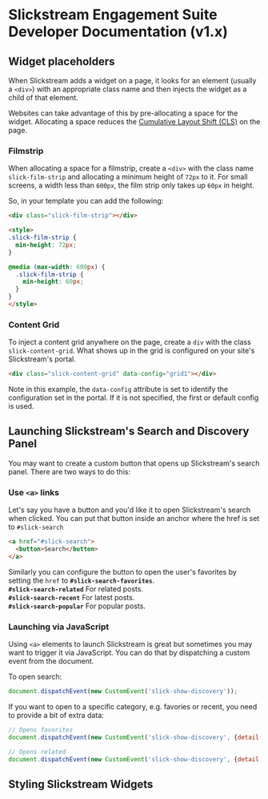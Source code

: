 # Slickstream Engagement Suite Developer Documentation (v1.x)

## Widget placeholders

When Slickstream adds a widget on a page, it looks for an element (usually a `<div>`) with an appropriate class name and then injects the widget as a child of that element. 

Websites can take advantage of this by pre-allocating a space for the widget. Allocating a space reduces the [Cumulative Layout Shift (CLS)](https://web.dev/cls/) on the page. 

### Filmstrip

When allocating a space for a filmstrip, create a `<div>` with the class name `slick-film-strip` and allocating a minimum height of `72px` to it. For small screens, a width less than `600px`, the film strip only takes up `60px` in height. 

So, in your template you can add the following:

```html
<div class="slick-film-strip"></div>

<style>
.slick-film-strip {
  min-height: 72px;
}

@media (max-width: 600px) {
  .slick-film-strip {
    min-height: 60px;
  }
}
</style>
```

### Content Grid

To inject a content grid anywhere on the page, create a `div` with the class `slick-content-grid`. What shows up in the grid is configured on your site's Slickstream's portal.

```html
<div class="slick-content-grid" data-config="grid1"></div>
```

Note in this example, the `data-config` attribute is set to identify the configuration set in the portal. If it is not specified, the first or default config is used.

## Launching Slickstream's Search and Discovery Panel

You may want to create a custom button that opens up Slickstream's search panel. There are two ways to do this:

### Use `<a>` links

Let's say you have a button and you'd like it to open Slickstream's search when clicked. You can put that button inside an anchor where the href is set to `#slick-search`

```html
<a href="#slick-search">
  <button>Search</button>
</a>
```

Similarly you can configure the button to open the user's favorites by setting the `href` to **`#slick-search-favorites`**. <br>
**`#slick-search-related`** For related posts.<br>
**`#slick-search-recent`** For latest posts.<br>
**`#slick-search-popular`** For popular posts.<br>

### Launching via JavaScript

Using `<a>` elements to launch Slickstream is great but sometimes you may want to trigger it via JavaScript. You can do that by dispatching a custom event from the document. 

To open search:
```javascript
document.dispatchEvent(new CustomEvent('slick-show-discovery'));
```

If you want to open to a specific category, e.g. favories or recent, you need to provide a bit of extra data:

```javascript
// Opens favorites
document.dispatchEvent(new CustomEvent('slick-show-discovery', {detail: { page: 'favorites' } }));

// Opens related
document.dispatchEvent(new CustomEvent('slick-show-discovery', {detail: { page: 'related' } }));
```

## Styling Slickstream Widgets